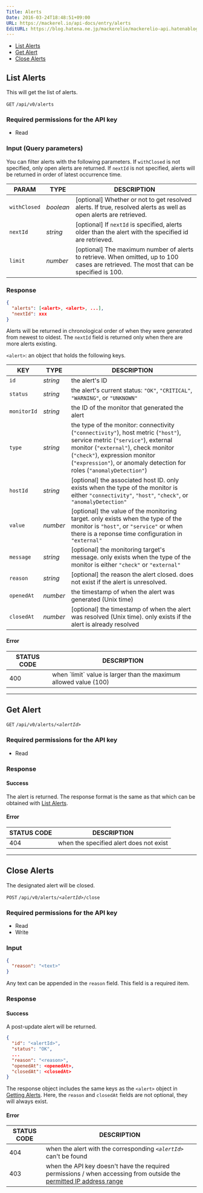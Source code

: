 ```yaml
---
Title: Alerts
Date: 2016-03-24T18:48:51+09:00
URL: https://mackerel.io/api-docs/entry/alerts
EditURL: https://blog.hatena.ne.jp/mackerelio/mackerelio-api.hatenablog.mackerel.io/atom/entry/10328537792368377210
---
```


<ul class="internal-nav">
  <li><a href="#list">List Alerts</a></li>
  <li><a href="#get">Get Alert</a></li>
  <li><a href="#close">Close Alerts</a></li>
</ul>


<h2 id="list">List Alerts</h2>

This will get the list of alerts.

<p class="type-get">
  <code>GET</code>
  <code>/api/v0/alerts</code>
</p>

### Required permissions for the API key

<ul class="api-key">
  <li class="label-read">Read</li>
</ul>

### Input (Query parameters)

You can filter alerts with the following parameters. If `withClosed` is not specified, only open alerts are returned.
If `nextId` is not specified, alerts will be returned in order of latest occurrence time.

| PARAM     | TYPE   | DESCRIPTION |
| -------- | ------ | ----------- |
| `withClosed` | *boolean* | [optional] Whether or not to get resolved alerts. If true, resolved alerts as well as open alerts are retrieved. |
| `nextId` | *string* | [optional] If `nextId` is specified, alerts older than the alert with the specified id are retrieved. |
| `limit` | *number* | [optional] The maximum number of alerts to retrieve. When omitted, up to 100 cases are retrieved. The most that can be specified is 100. |


### Response

```json
{
  "alerts": [<alert>, <alert>, ...],
  "nextId": xxx
}
```

Alerts will be returned in chronological order of when they were generated from newest to oldest. The `nextId` field is returned only when there are more alerts existing.

`<alert>`: an object that holds the following keys.

| KEY      | TYPE            | DESCRIPTION                                       |
| -------- | ------          | -----------                                       |
| `id`     | *string*        | the alert's ID                                      |
| `status` | *string*        | the alert's current status: `"OK"`, `"CRITICAL"`, `"WARNING"`, or `"UNKNOWN"` |
| `monitorId`  | *string* | the ID of the monitor that generated the alert |
| `type`  | *string* | the type of the monitor: connectivity (`"connectivity"`), host metric (`"host"`), service metric (`"service"`), external monitor (`"external"`), check monitor (`"check"`), expression monitor (`"expression"`), or anomaly detection for roles (`"anomalyDetection"`) |
| `hostId`  | *string* | [optional] the associated host ID. only exists when the type of the monitor is either `"connectivity"`, `"host"`, `"check"`, or `"anomalyDetection"` |
| `value`  | *number* | [optional] the value of the monitoring target. only exists when the type of the monitor is `"host"`, or `"service"` or when there is a reponse time configuration in `"external"` |
| `message`  | *string* | [optional] the monitoring target's message. only exists when the type of the monitor is either `"check"` or `"external"` |
| `reason`  | *string* | [optional] the reason the alert closed. does not exist if the alert is unresolved. |
| `openedAt`  | *number* | the timestamp of when the alert was generated (Unix time) |
| `closedAt`  | *number* | [optional] the timestamp of when the alert was resolved (Unix time). only exists if the alert is already resolved |

#### Error

<table class="default api-error-table">
  <thead>
    <tr>
      <th class="status-code">STATUS CODE</th>
      <th class="description">DESCRIPTION</th>
    </tr>
  </thead>
  <tbody>
    <tr>
      <td>400</td>
      <td>when `limit` value is larger than the maximum allowed value (100)</td>
    </tr>
  </tbody>
</table>

----------------------------------------------

<h2 id="get">Get Alert</h2>

<p class="type-get">
  <code>GET</code>
  <code>/api/v0/alerts/<em>&lt;alertId&gt;</em></code>
</p>

### Required permissions for the API key

<ul class="api-key">
  <li class="label-read">Read</li>
</ul>

### Response

#### Success

The alert is returned. The response format is the same as that which can be obtained with [List Alerts](#list).

#### Error

<table class="default api-error-table">
  <thead>
    <tr>
      <th class="status-code">STATUS CODE</th>
      <th class="description">DESCRIPTION</th>
    </tr>
  </thead>
  <tbody>
    <tr>
      <td>404</td>
      <td>when the specified alert does not exist</td>
    </tr>
  </tbody>
</table>

----------------------------------------------

<h2 id="close">Close Alerts</h2>

The designated alert will be closed.

<p class="type-post">
  <code>POST</code>
  <code>/api/v0/alerts/<em>&lt;alertId&gt;</em>/close</code> 
</p>

### Required permissions for the API key

<ul class="api-key">
  <li class="label-read">Read</li>
  <li class="label-write">Write</li>
</ul>

### Input

```json
{
  "reason": "<text>"
}
```

Any text can be appended in the `reason` field. This field is a required item.

### Response

#### Success

A post-update alert will be returned.

```json
{
  "id": "<alertId>",
  "status": "OK",
  ...
  "reason": "<reason>",
  "openedAt": <openedAt>,
  "closedAt": <closedAt>
}
```

The response object includes the same keys as the `<alert>` object in [Getting Alerts](#get). Here, the `reason` and `closedAt` fields are not optional, they will always exist.

#### Error

<table class="default api-error-table">
  <thead>
    <tr>
      <th class="status-code">STATUS CODE</th>
      <th class="description">DESCRIPTION</th>
    </tr>
  </thead>
  <tbody>
    <tr>
      <td>404</td>
      <td>when the alert with the corresponding <code><em>&lt;alertId&gt;</em></code> can't be found</td>
    </tr>
    <tr>
      <td>403</td>
      <td>when the API key doesn't have the required permissions / when accessing from outside the <a href="https://support.mackerel.io/hc/en-us/articles/360039701952" target="_blank">permitted IP address range</a></td>
    </tr>
  </tbody>
</table>
